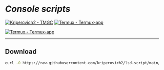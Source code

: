 # ***Console scripts***
[![Kriperovich2 - TMGC](https://img.shields.io/static/v1?label=Kriperovich2&message=LSD-Script&color=black&logo=github)](https://github.com/Kriperovich2/lsd-script "Go to GitHub repo") [![Termux - Termux-app](https://img.shields.io/static/v1?label=Termux&message=Termux-app&color=gray&logo=github)](https://github.com/Termux/Termux-app "Go to GitHub repo")

[![Termux - Termux-app](https://img.shields.io/badge/-telegram-red?color=white&logo=telegram&logoColor=black)](lol.com "Go to Telegram")
___

## Download
```sh
curl -O https://raw.githubusercontent.com/kriperovich2/lsd-script/main/LSD.py
```

